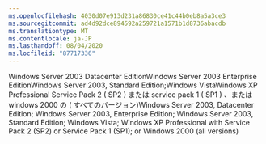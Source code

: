 ```yaml
---
ms.openlocfilehash: 4030d07e913d231a86830ce41c44b0eb8a5a3ce3
ms.sourcegitcommit: ad4d92dce894592a259721a1571b1d8736abacdb
ms.translationtype: MT
ms.contentlocale: ja-JP
ms.lasthandoff: 08/04/2020
ms.locfileid: "87717336"
---
```

<span data-ttu-id="e52f2-101">Windows Server 2003 Datacenter EditionWindows Server 2003 Enterprise EditionWindows Server 2003, Standard Edition;Windows VistaWindows XP Professional Service Pack 2 \( SP2 \) または service pack 1 \( SP1 \) 、または windows 2000 の \( すべてのバージョン\)</span><span class="sxs-lookup"><span data-stu-id="e52f2-101">Windows Server 2003, Datacenter Edition; Windows Server 2003, Enterprise Edition; Windows Server 2003, Standard Edition; Windows Vista; Windows XP Professional with Service Pack 2 \(SP2\) or Service Pack 1 \(SP1\); or Windows 2000 \(all versions\)</span></span>
